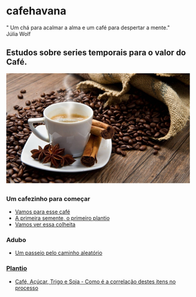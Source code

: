 # cafehavana
" Um chá para acalmar a alma e um café para despertar a mente."
<br> Júlia Wolf

## Estudos sobre series temporais para o valor do Café.
<img src="img/cafe.png" style="height: 300px;"/>

### Um cafezinho para começar <br />   
<ul><li><a href='src/analise_inicial.ipynb'>
   Vamos para esse café</a>
   </li>
   <li><a href='src/preparacao.ipynb'> 
   A primeira semente, o primeiro plantio</a>
   </li>
   <li><a href='src/cafe_java.ipynb'> 
   Vamos ver essa colheita</a>
   </li>
 </ul>

### Adubo <br />   
<ul>
  <li><a href='src/randow_walk/metrics.ipynb'> 
   Um passeio pelo caminho aleatório
   </li>

</ul>


### Plantio <br />   
<ul>
   <li><a href='src/cafe_java.ipynb'> 
   Café, Açúcar, Trigo e Soja - Como é a correlação destes itens no processo </a>
   </li>
 </ul>
 
